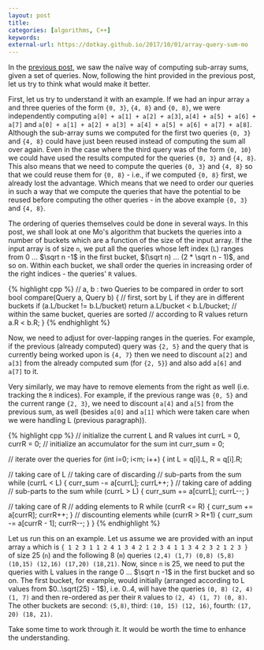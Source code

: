 ```yaml
---
layout: post
title: 
categories: [algorithms, C++]
keywords:
external-url: https://dotkay.github.io/2017/10/01/array-query-sum-mo
---
```


In the [previous post](https://dotkay.github.io/2017/09/30/array-query-sum/), we saw the naïve way of computing sub-array sums, given a set of queries. Now, following the hint provided in the previous post, let us try to think what would make it better.

First, let us try to understand it with an example. If we had an inpur array `a` and three queries of the form `{0, 3}`, `{4, 8}` and `{0, 8}`, we were independently computing `a[0] + a[1] + a[2] + a[3]`, `a[4] + a[5] + a[6] + a[7]` and `a[0] + a[1] + a[2] + a[3] + a[4] + a[5] + a[6] + a[7] + a[8]`. Although the sub-array sums we computed for the first two queries `{0, 3}` and `{4, 8}` could have just been reused instead of computing the sum all over again. Even in the case where the third query was of the form `{0, 10}` we could have used the results computed for the queries `{0, 3}` and `{4, 8}`. This also means that we need to compute the queries `{0, 3}` and `{4, 8}` so that we could reuse them for `{0, 8}` - i.e., if we computed `{0, 8}` first, we already lost the advantage. Which means that we need to order our queries in such a way that we compute the queries that have the potential to be reused before computing the other queries - in the above example `{0, 3}` and `{4, 8}`.

The ordering of queries themselves could be done in several ways. In this post, we shall look at one Mo's algorithm that buckets the queries into a number of buckets which are a function of the size of the input array. If the input array is of size `n`, we put all the queries whose left index (`L`) ranges from $0$ ... $\sqrt n -1$ in the first bucket, $(\sqrt n) ... (2 * \sqrt n - 1)$, and so on. Within each bucket, we shall order the queries in increasing order of the right indices - the queries' `R` values.

{% highlight cpp %}
// a, b : two Queries to be compared in order to sort
bool compare(Query a, Query b) {
  // first, sort by L if they are in different buckets
  if (a.L/bucket != b.L/bucket)
    return a.L/bucket < b.L/bucket;
  // within the same bucket, queries are sorted
  // according to R values
  return a.R < b.R;
}
{% endhighlight %}

Now, we need to adjust for over-lapping ranges in the queries. For example, if the previous (already computed) query was `{2, 5}` and the query that is currently being worked upon is `{4, 7}` then we need to discount `a[2]` and `a[3]` from the already computed sum (for `{2, 5}`) and also add `a[6]` and `a[7]` to it.

Very similarly, we may have to remove elements from the right as well (i.e. tracking the `R` indices). For example, if the previous range was `{0, 5}` and the current range `{2, 3}`, we need to discount `a[4]` and `a[5]` from the previous sum, as well (besides `a[0]` and `a[1]` which were taken care when we were handling L (previous paragraph)).

{% highlight cpp %}
// initialize the current L and R values
int currL = 0, currR = 0;
// initialize an accumulator for the sum
int curr_sum = 0;

// iterate over the queries
for (int i=0; i<m; i++) {
  int L = q[i].L, R = q[i].R;

  // taking care of L
  // taking care of discarding
  // sub-parts from the sum
  while (currL < L) {
    curr_sum -= a[currL];
    currL++;
  }
  // taking care of adding 
  // sub-parts to the sum
  while (currL > L) {
    curr_sum += a[currL];
    currL--;
  }

  // taking care of R
  // adding elements to R
  while (currR <= R) {
    curr_sum += a[currR];
    currR++;
  }
  // discounting elements
  while (currR > R+1) {
    curr_sum -= a[currR - 1];
    currR--;
  }
}
{% endhighlight %}

Let us run this on an example. Let us assume we are provided with an input array `a` which is `{ 1 2 3 1 1 2 4 1 3 4 2 1 2 3 4 1 1 3 4 2 3 2 1 2 3 }` of size 25 (`n`) and the following 8 (`m`) queries `(2,4) (1,7) (0,8) (5,8) (10,15) (12,16) (17,20) (18,21)`. Now, since `n` is 25, we need to put the queries with L values in the range $0$ ... $\sqrt n -1$ in the first bucket and so on. The first bucket, for example, would initially (arranged according to L values from $0..\sqrt(25) - 1$), i.e. 0..4, will have the queries `(0, 8) (2, 4) (1, 7)` and then re-ordered as per their `R` values to `(2, 4) (1, 7) (0, 8)`. The other buckets are second: `(5,8)`, third: `(10, 15) (12, 16)`, fourth: `(17, 20) (18, 21)`.

Take some time to work through it. It would be worth the time to enhance the understanding. 